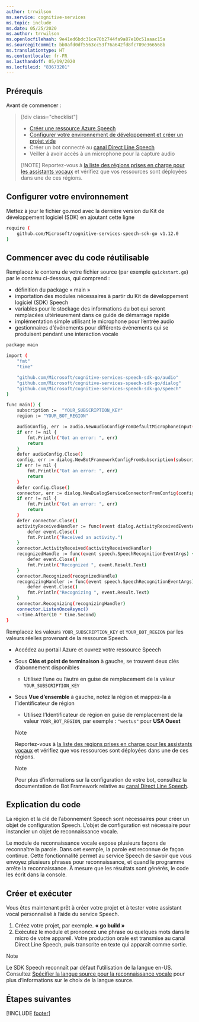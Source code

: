 ```yaml
---
author: trrwilson
ms.service: cognitive-services
ms.topic: include
ms.date: 05/25/2020
ms.author: trrwilson
ms.openlocfilehash: 9e41ed6bdc31ce70b2744fa9a87e10c51aaac15a
ms.sourcegitcommit: bb0afd0df5563cc53f76a642fd8fc709e366568b
ms.translationtype: HT
ms.contentlocale: fr-FR
ms.lasthandoff: 05/19/2020
ms.locfileid: "83673201"
---
```

## <a name="prerequisites"></a>Prérequis

Avant de commencer :

> [!div class="checklist"]
> * [Créer une ressource Azure Speech](../../../../get-started.md)
> * [Configurer votre environnement de développement et créer un projet vide](../../../../quickstarts/setup-platform.md)
> * Créer un bot connecté au [canal Direct Line Speech](https://docs.microsoft.com/azure/bot-service/bot-service-channel-connect-directlinespeech)
> * Veiller à avoir accès à un microphone pour la capture audio
>
  > [!NOTE]
  > Reportez-vous à [la liste des régions prises en charge pour les assistants vocaux](~/articles/cognitive-services/speech-service/regions.md#voice-assistants) et vérifiez que vos ressources sont déployées dans une de ces régions.

## <a name="setup-your-environment"></a>Configurer votre environnement

Mettez à jour le fichier go.mod avec la dernière version du Kit de développement logiciel (SDK) en ajoutant cette ligne
```sh
require (
    github.com/Microsoft/cognitive-services-speech-sdk-go v1.12.0
)
```

## <a name="start-with-some-boilerplate-code"></a>Commencer avec du code réutilisable
Remplacez le contenu de votre fichier source (par exemple `quickstart.go`) par le contenu ci-dessous, qui comprend :

- définition du package « main »
- importation des modules nécessaires à partir du Kit de développement logiciel (SDK) Speech
- variables pour le stockage des informations du bot qui seront remplacées ultérieurement dans ce guide de démarrage rapide
- implémentation simple utilisant le microphone pour l’entrée audio
- gestionnaires d’événements pour différents événements qui se produisent pendant une interaction vocale

```sh
package main

import (
    "fmt"
    "time"

    "github.com/Microsoft/cognitive-services-speech-sdk-go/audio"
    "github.com/Microsoft/cognitive-services-speech-sdk-go/dialog"
    "github.com/Microsoft/cognitive-services-speech-sdk-go/speech"
)

func main() {
    subscription :=  "YOUR_SUBSCRIPTION_KEY"
    region := "YOUR_BOT_REGION"

    audioConfig, err := audio.NewAudioConfigFromDefaultMicrophoneInput()
    if err != nil {
        fmt.Println("Got an error: ", err)
        return
    }
    defer audioConfig.Close()
    config, err := dialog.NewBotFrameworkConfigFromSubscription(subscription, region)
    if err != nil {
        fmt.Println("Got an error: ", err)
        return
    }
    defer config.Close()
    connector, err := dialog.NewDialogServiceConnectorFromConfig(config, audioConfig)
    if err != nil {
        fmt.Println("Got an error: ", err)
        return
    }
    defer connector.Close()
    activityReceivedHandler := func(event dialog.ActivityReceivedEventArgs) {
        defer event.Close()
        fmt.Println("Received an activity.")
    }
    connector.ActivityReceived(activityReceivedHandler)
    recognizedHandle := func(event speech.SpeechRecognitionEventArgs) {
        defer event.Close()
        fmt.Println("Recognized ", event.Result.Text)
    }
    connector.Recognized(recognizedHandle)
    recognizingHandler := func(event speech.SpeechRecognitionEventArgs) {
        defer event.Close()
        fmt.Println("Recognizing ", event.Result.Text)
    }
    connector.Recognizing(recognizingHandler)
    connector.ListenOnceAsync()
    <-time.After(10 * time.Second)
}
```

Remplacez les valeurs `YOUR_SUBSCRIPTION_KEY` et `YOUR_BOT_REGION` par les valeurs réelles provenant de la ressource Speech.

- Accédez au portail Azure et ouvrez votre ressource Speech
- Sous **Clés et point de terminaison** à gauche, se trouvent deux clés d’abonnement disponibles
    - Utilisez l’une ou l’autre en guise de remplacement de la valeur `YOUR_SUBSCRIPTION_KEY`
- Sous **Vue d’ensemble** à gauche, notez la région et mappez-la à l’identificateur de région
    - Utilisez l’Identificateur de région en guise de remplacement de la valeur `YOUR_BOT_REGION`, par exemple : `"westus"` pour **USA Ouest**

   > [!NOTE]
   > Reportez-vous à [la liste des régions prises en charge pour les assistants vocaux](~/articles/cognitive-services/speech-service/regions.md#voice-assistants) et vérifiez que vos ressources sont déployées dans une de ces régions.

   > [!NOTE]
   > Pour plus d’informations sur la configuration de votre bot, consultez la documentation de Bot Framework relative au [canal Direct Line Speech](https://docs.microsoft.com/azure/bot-service/bot-service-channel-connect-directlinespeech).

## <a name="code-explanation"></a>Explication du code
La région et la clé de l’abonnement Speech sont nécessaires pour créer un objet de configuration Speech. L’objet de configuration est nécessaire pour instancier un objet de reconnaissance vocale.

Le module de reconnaissance vocale expose plusieurs façons de reconnaître la parole. Dans cet exemple, la parole est reconnue de façon continue. Cette fonctionnalité permet au service Speech de savoir que vous envoyez plusieurs phrases pour reconnaissance, et quand le programme arrête la reconnaissance. À mesure que les résultats sont générés, le code les écrit dans la console.

## <a name="build-and-run"></a>Créer et exécuter
Vous êtes maintenant prêt à créer votre projet et à tester votre assistant vocal personnalisé à l’aide du service Speech.
1. Créez votre projet, par exemple. **« go build »**
2. Exécutez le module et prononcez une phrase ou quelques mots dans le micro de votre appareil. Votre production orale est transmise au canal Direct Line Speech, puis transcrite en texte qui apparaît comme sortie.


> [!NOTE]
> Le SDK Speech reconnaît par défaut l’utilisation de la langue en-US. Consultez [Spécifier la langue source pour la reconnaissance vocale](../../../../how-to-specify-source-language.md) pour plus d’informations sur le choix de la langue source.

## <a name="next-steps"></a>Étapes suivantes

[!INCLUDE [footer](./footer.md)]
